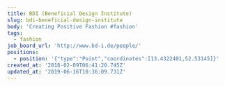 ```yaml
---
title: BDI (Beneficial Design Institute)
slug: bdi-beneficial-design-institute
body: 'Creating Positive Fashion #fashion'
tags:
  - fashion
job_board_url: 'http://www.bd-i.de/people/'
positions:
  - position: '{"type":"Point","coordinates":[13.4322401,52.53145]}'
created_at: '2018-02-09T06:41:20.745Z'
updated_at: '2019-06-16T10:36:09.731Z'
---
```


